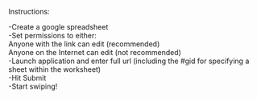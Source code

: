 Instructions:

-Create a google spreadsheet <br>
-Set permissions to either:<br>
	Anyone with the link can edit (recommended)<br>
	Anyone on the Internet can edit (not recommended)<br>
-Launch application and enter full url (including the #gid for specifying a sheet within the worksheet)<br>
-Hit Submit<br>
-Start swiping!<br>
